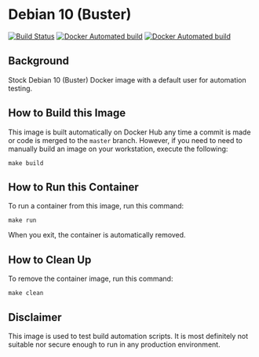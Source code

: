 # Debian 10 (Buster)

[![Build Status](https://travis-ci.org/strongbrent/docker-debian10-testuser.svg?branch=master)](https://travis-ci.org/strongbrent/docker-debian10-testuser) [![Docker Automated build](https://img.shields.io/docker/cloud/automated/strongbrent/docker-debian10-testuser.svg)](https://cloud.docker.com/repository/docker/strongbrent/docker-debian10-testuser) [![Docker Automated build](https://img.shields.io/docker/cloud/build/strongbrent/docker-debian10-testuser.svg)](https://cloud.docker.com/repository/docker/strongbrent/docker-debian10-testuser/builds)

## Background
Stock Debian 10 (Buster) Docker image with a default user for automation testing.

## How to Build this Image

This image is built automatically on Docker Hub any time a commit is made or code is merged to the `master` branch. However, if you need to need to manually build an image on your workstation, execute the following:
```
make build
```

## How to Run this Container

To run a container from this image, run this command:
```
make run
```
When you exit, the container is automatically removed.

## How to Clean Up
To remove the container image, run this command:
```
make clean
```

## Disclaimer 

This image is used to test build automation scripts. It is most definitely not suitable nor secure enough to run in any production environment.

